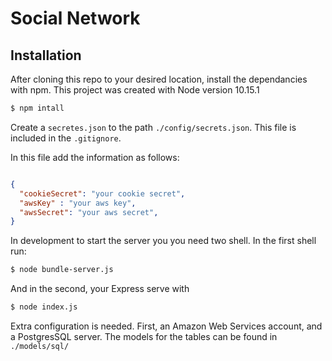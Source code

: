 # Social Network

## Installation

After cloning this repo to your desired location, install the 
dependancies with npm. This project was created with Node version 
10.15.1

```sh
$ npm intall

```
Create a `secretes.json` to the path `./config/secrets.json`. This file is
included in the `.gitignore`.

In this file add the information as follows: 

```json

{
  "cookieSecret": "your cookie secret",
  "awsKey" : "your aws key",
  "awsSecret": "your aws secret",
}
```
In development to start the server you you need two shell. In the first shell run:


```sh
$ node bundle-server.js

```
And in the second, your Express serve with 

```sh
$ node index.js 

```
Extra configuration is needed. First, an Amazon Web Services account, and a PostgresSQL server. The 
models for the tables can be found in `./models/sql/`
